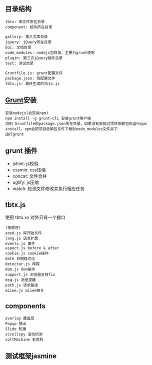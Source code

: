 ## 目录结构
	tbtx: 库文件所在目录
	component: 组件所在目录

	gallery: 第三方库目录
	jquery: jQuery所在目录
	doc: 文档目录
	node_modules: nodejs包目录，主要为grunt使用
	plugin: 第三方jQuery插件目录
	test: 测试目录

	Gruntfile.js: grunt配置文件
	package.json: 包配置文件
	tbtx.js: 最终生成的tbtx.js

## 	[Grunt](http://gruntjs.com/)安装

	安装nodejs(会安装npm)
	npm install -g grunt-cli 安装grunt客户端
	切到 Gruntfile和package.json所在目录，如果没有安装过项目依赖包则运行npm install，npm会把项目依赖包文件下载到node_modules文件夹下
	运行grunt

## grunt 插件
* jshint: js校验
* cssmin: css压缩
* concat: 文件合并
* uglify: js压缩
* watch: 检测文件修改并执行相应任务

## tbtx.js
使用 tbtx.xx 对外只有一个接口

	(按顺序)
	seed.js 库开始文件
	lang.js 语言扩展
	events.js 事件
	aspect.js before & after
	cookie.js cookie操作
	date 日期格式化
	detector.js 嗅探
	dom.js dom操作
	support.js 浏览器支持fix
	msg.js 消息提醒
	path.js 请求路径
	miiee.js miiee相关

## components
	overlay 覆盖层
	Popup 弹出
	Slide 轮播
	scrollspy 滚动侦测
	soltMachine 老虎机

## 测试框架jasmine


